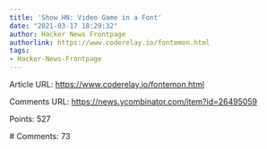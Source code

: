 ```yaml
---
title: 'Show HN: Video Game in a Font'
date: "2021-03-17 18:29:32"
author: Hacker News Frontpage
authorlink: https://www.coderelay.io/fontemon.html
tags:
- Hacker-News-Frontpage
---
```


<p>Article URL: <a href="https://www.coderelay.io/fontemon.html">https://www.coderelay.io/fontemon.html</a></p>
<p>Comments URL: <a href="https://news.ycombinator.com/item?id=26495059">https://news.ycombinator.com/item?id=26495059</a></p>
<p>Points: 527</p>
<p># Comments: 73</p>
